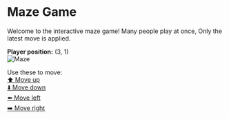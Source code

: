 # Maze Game  
Welcome to the interactive maze game! Many people play at once, Only the latest move is applied.

**Player position:** (3, 1)  
![Maze](https://github-maze-game.vercel.app/images/pos_3_1.png?t=1760620692115)

Use these to move:  
[⬆️ Move up](https://github-maze-game.vercel.app/move/3_1_w)  
[⬇️ Move down](https://github-maze-game.vercel.app/move/3_1_s)  
[⬅️ Move left](https://github-maze-game.vercel.app/move/3_1_a)  
[➡️ Move right](https://github-maze-game.vercel.app/move/3_1_d)
